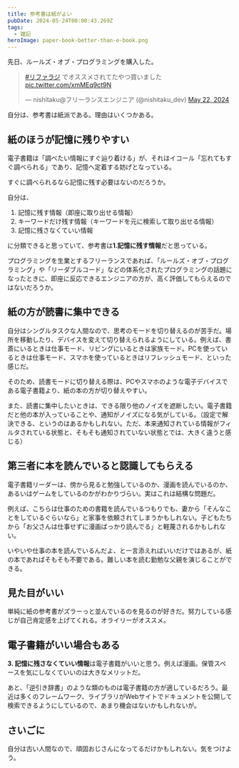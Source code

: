```yaml
---
title: 参考書は紙がよい
pubDate: 2024-05-24T00:00:43.269Z
tags:
  - 雑記
heroImage: paper-book-better-than-e-book.png
---
```


先日、ルールズ・オブ・プログラミングを購入した。

<blockquote class="twitter-tweet"><p lang="ja" dir="ltr"><a href="https://twitter.com/hashtag/%E3%83%AA%E3%83%95%E3%82%A1%E3%83%A9%E3%82%B8?src=hash&amp;ref_src=twsrc%5Etfw">#リファラジ</a> でオススメされてたやつ買いました <a href="https://t.co/xmMEq9ct9N">pic.twitter.com/xmMEq9ct9N</a></p>&mdash; nishitaku@フリーランスエンジニア (@nishitaku_dev) <a href="https://twitter.com/nishitaku_dev/status/1793279267884741021?ref_src=twsrc%5Etfw">May 22, 2024</a></blockquote> <script async src="https://platform.twitter.com/widgets.js" charset="utf-8"></script>

自分は、参考書は紙派である。理由はいくつかある。

## 紙のほうが記憶に残りやすい

電子書籍は「調べたい情報にすぐ辿り着ける」が、それはイコール「忘れてもすぐ調べられる」であり、記憶へ定着する妨げとなっている。

すぐに調べられるなら記憶に残す必要はないのだろうか。

自分は、

1. 記憶に残す情報（即座に取り出せる情報）
2. キーワードだけ残す情報（キーワードを元に検索して取り出せる情報）
3. 記憶に残さなくていい情報

に分類できると思っていて、参考書は**1.記憶に残す情報**だと思っている。

プログラミングを生業とするフリーランスであれば、「ルールズ・オブ・プログラミング」や「リーダブルコード」などの体系化されたプログラミングの話題になったときに、即座に反応できるエンジニアの方が、高く評価してもらえるのではないだろうか。

## 紙の方が読書に集中できる

自分はシングルタスクな人間なので、思考のモードを切り替えるのが苦手だ。場所を移動したり、デバイスを変えて切り替えられるようにしている。例えば、書斎にいるときは仕事モード、リビングにいるときは家族モード。PCを使っているときは仕事モード、スマホを使っているときはリフレッシュモード、といった感じだ。

そのため、読書モードに切り替える際は、PCやスマホのような電子デバイスである電子書籍より、紙の本の方が切り替えやすい。

また、読書に集中したいときは、できる限り他のノイズを遮断したい。電子書籍だと他の本が入っていることや、通知がノイズになる気がしている。（設定で解決できる、というのはあるかもしれない。ただ、本来通知されている情報がフィルタされている状態と、そもそも通知されていない状態とでは、大きく違うと感じる）

## 第三者に本を読んでいると認識してもらえる

電子書籍リーダーは、傍から見ると勉強しているのか、漫画を読んでいるのか、あるいはゲームをしているのかがわかりづらい。実はこれは結構な問題だ。

例えば、こちらは仕事のための書籍を読んでいるつもりでも、妻から「そんなことをしているぐらいなら」と家事を依頼されてしまうかもしれない。子どもたちから「お父さんは仕事せずに漫画ばっかり読んでる」と軽蔑されるかもしれない。

いやいや仕事の本を読んでいるんだよ、と一言添えればいいだけではあるが、紙の本であればそもそも不要である。難しい本を読む勤勉な父親を演じることができる。

## 見た目がいい

単純に紙の参考書がズラーっと並んでいるのを見るのが好きだ。努力している感じが自己肯定感を上げてくれる。オライリーがオススメ。

## 電子書籍がいい場合もある

**3. 記憶に残さなくていい情報**は電子書籍がいいと思う。例えば漫画。保管スペースを気にしなくていいのは大きなメリットだ。

あと、「逆引き辞書」のような類のものは電子書籍の方が適しているだろう。最近は多くのフレームワーク、ライブラリがWebサイトでドキュメントを公開して検索できるようにしているので、あまり機会はないかもしれないが。

## さいごに

自分は古い人間なので、頑固おじさんになってるだけかもしれない。気をつけよう。
